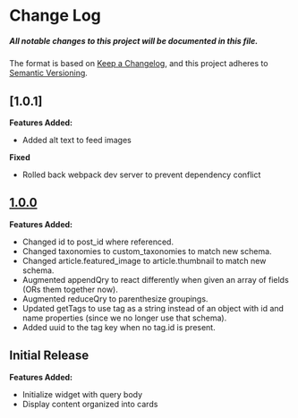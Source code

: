 # Change Log
##### All notable changes to this project will be documented in this file.

The format is based on [Keep a Changelog](https://keepachangelog.com/en/1.0.0/),
and this project adheres to [Semantic Versioning](https://semver.org/spec/v2.0.0.html).

## [1.0.1]

**Features Added:**
- Added alt text to feed images

**Fixed**
- Rolled back webpack dev server to prevent dependency conflict

## [1.0.0](https://github.com/IIP-Design/cdp-widget-article-feed/tree/1.0.0)

**Features Added:**

- Changed id to post_id where referenced.
- Changed taxonomies to custom_taxonomies to match new schema.
- Changed article.featured_image to article.thumbnail to match new schema.
- Augmented appendQry to react differently when given an array of fields (ORs them together now).
- Augmented reduceQry to parenthesize groupings.
- Updated getTags to use tag as a string instead of an object with id and name properties (since we no longer use that schema).
- Added uuid to the tag key when no tag.id is present.

## Initial Release

**Features Added:**

- Initialize widget with query body
- Display content organized into cards
